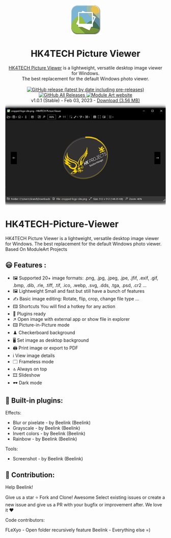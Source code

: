 <p align="center">
  <img src="/hk4tech-picture-viewer/resources/hk icon 2/picture_hk.png">
</p>
<h1 align="center">HK4TECH Picture Viewer</h1>

<p align="center">
  <a href="https://hk4tech.com/home/HK4TECH-Picture-Viewer">HK4TECH Picture Viewer</a> is a lightweight, versatile desktop image viewer for Windows.<br>The best replacement for the default Windows photo viewer.
  <br><br>
  <a href="https://github.com/AhmedNasserHK/HK4TECH-Picture-Viewer/releases">
    <img alt="GitHub release (latest by date including pre-releases)" src="https://img.shields.io/github/v/release/AhmedNasserHK/HK4TECH-Picture-Viewer?include_prereleases">
    <img alt="GitHub All Releases" src="https://img.shields.io/github/downloads/AhmedNasserHK/HK4TECH-Picture-Viewer/total">
  </a>
  <a href="https://hk4tech.com">
    <img alt="Module Art website" src="https://img.shields.io/badge/www-HKProjects-%2300BCD4">
  </a>
  <a href="https://hk4tech.com/home/HK4TECH-Picture-Viewer">
  </a>
  <br>
  v1.0.1 (Stable) - Feb 03, 2023 - <a href="https://github.com/AhmedNasserHK/HK4TECH-Picture-Viewer/releases/download/1.0.1.0/HK4TECHPictureViewer-Setup.exe">Download (3.56 MB)</a>
  <br>
    </a>
    <a href="https://hk4tech.com/home/HK4TECH-Picture-Viewer">
    <img src="/hk4tech-picture-viewer/resources/SS/Screenshot.png">
  </a>
</p>


# HK4TECH-Picture-Viewer
HK4TECH Picture Viewer is a lightweight, versatile desktop image viewer for Windows. The best replacement for the default Windows photo viewer. Based On ModuleArt Projects

## 😃 Features :

* 🖼️ Supported 20+ image formats: .png, .jpg, .jpeg, .jpe, .jfif, .exif, .gif, .bmp, .dib, .rle, .tiff, .tif, .ico, .webp, .svg, .dds, .tga, .psd, .cr2 ...
* 🖼️ Lightweight Small and fast but still have a bunch of features
* ✍️ Basic image editing: Rotate, flip, crop, change file type ...
* 🖽 Shortcuts You will find a hotkey for any action
* 🧩 Plugins ready
* ↗️ Open image with external app or show file in explorer
* 🖽 Picture-in-Picture mode
* ♟️ Checkerboard background
* 🖥️ Set image as desktop background
* 🖨️ Print image or export to PDF
* ℹ️ View image details
* 🗔 Frameless mode
* 🔝 Always on top
* 🎞️ Slideshow
* 🕶️ Dark mode



## 🧩 Built-in plugins:
Effects:

* Blur or pixelate - by Beelink (Beelink)
* Grayscale - by Beelink (Beelink)
* Invert colors - by Beelink (Beelink)
* Rainbow - by Beelink (Beelink)

Tools:

* Screenshot - by Beelink (Beelink)


## 🔨 Contribution:
Help Beelink!

Give us a star ⭐
Fork and Clone! Awesome
Select existing issues or create a new issue and give us a PR with your bugfix or improvement after. We love it ❤


Code contributors:

FLeXyo - Open folder recursively feature
Beelink - Everything else =)
